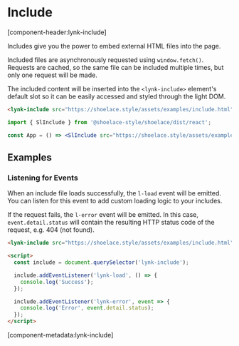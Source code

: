 # Include

[component-header:lynk-include]

Includes give you the power to embed external HTML files into the page.

Included files are asynchronously requested using `window.fetch()`. Requests are cached, so the same file can be included multiple times, but only one request will be made.

The included content will be inserted into the `<lynk-include>` element's default slot so it can be easily accessed and styled through the light DOM.

```html preview
<lynk-include src="https://shoelace.style/assets/examples/include.html"></lynk-include>
```

```jsx react
import { SlInclude } from '@shoelace-style/shoelace/dist/react';

const App = () => <SlInclude src="https://shoelace.style/assets/examples/include.html" />;
```

## Examples

### Listening for Events

When an include file loads successfully, the `l-load` event will be emitted. You can listen for this event to add custom loading logic to your includes.

If the request fails, the `l-error` event will be emitted. In this case, `event.detail.status` will contain the resulting HTTP status code of the request, e.g. 404 (not found).

```html
<lynk-include src="https://shoelace.style/assets/examples/include.html"></lynk-include>

<script>
  const include = document.querySelector('lynk-include');

  include.addEventListener('lynk-load', () => {
    console.log('Success');
  });

  include.addEventListener('lynk-error', event => {
    console.log('Error', event.detail.status);
  });
</script>
```

[component-metadata:lynk-include]
